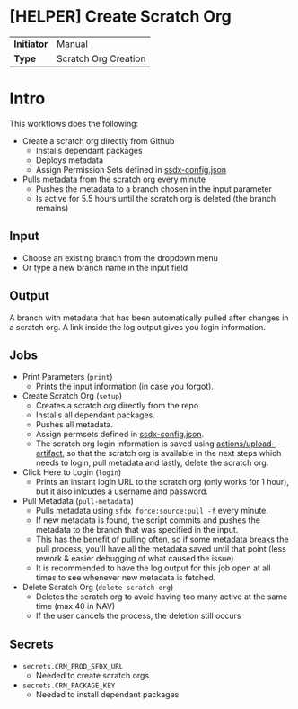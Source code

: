 # [HELPER] Create Scratch Org

|               |                        |
| ------------- | ---------------------- |
| **Initiator** | Manual                 | 
| **Type**      | Scratch Org Creation   |

# Intro

This workflows does the following: 

- Create a scratch org directly from Github
    - Installs dependant packages
    - Deploys metadata
    - Assign Permission Sets defined in [ssdx-config.json](config/ssdx-config.json)
- Pulls metadata from the scratch org every minute
    - Pushes the metadata to a branch chosen in the input parameter
    - Is active for 5.5 hours until the scratch org is deleted (the branch remains)

## Input

- Choose an existing branch from the dropdown menu
- Or type a new branch name in the input field

## Output

A branch with metadata that has been automatically pulled after changes in a scratch org. A link inside the log output gives you login information.

## Jobs

- Print Parameters (`print`)
    - Prints the input information (in case you forgot).
- Create Scratch Org (`setup`)
    - Creates a scratch org directly from the repo.
    - Installs all dependant packages.
    - Pushes all metadata.
    - Assign permsets defined in [ssdx-config.json](config/ssdx-config.json).
    - The scratch org login information is saved using [actions/upload-artifact](https://github.com/actions/upload-artifact), so that the scratch org is available in the next steps which needs to login, pull metadata and lastly, delete the scratch org.
- Click Here to Login (`login`)
    - Prints an instant login URL to the scratch org (only works for 1 hour), but it also inlcudes a username and password.
- Pull Metadata (`pull-metadata`)
    - Pulls metadata using `sfdx force:source:pull -f` every minute.
    - If new metadata is found, the script commits and pushes the metadata to the branch that was specified in the input.
    - This has the benefit of pulling often, so if some metadata breaks the pull process, you'll have all the metadata saved until that point (less rework & easier debugging of what caused the issue)
    - It is recommended to have the log output for this job open at all times to see whenever new metadata is fetched.
- Delete Scratch Org (`delete-scratch-org`)
    - Deletes the scratch org to avoid having too many active at the same time (max 40 in NAV)
    - If the user cancels the process, the deletion still occurs

## Secrets

- `secrets.CRM_PROD_SFDX_URL`
    - Needed to create scratch orgs
- `secrets.CRM_PACKAGE_KEY`
    - Needed to install dependant packages